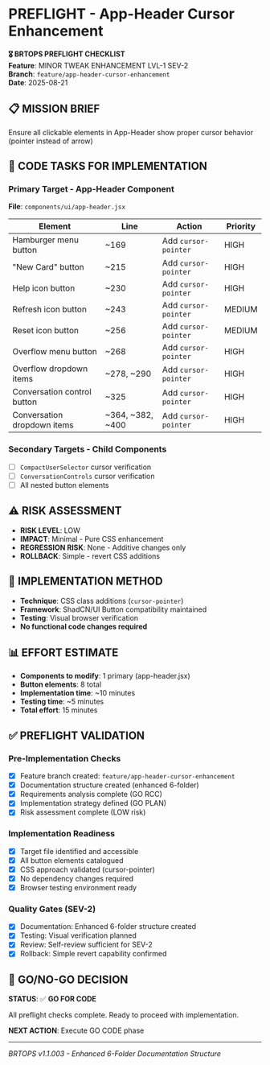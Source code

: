 # PREFLIGHT - App-Header Cursor Enhancement

**🎖️ BRTOPS PREFLIGHT CHECKLIST**  
**Feature**: MINOR TWEAK ENHANCEMENT LVL-1 SEV-2  
**Branch**: `feature/app-header-cursor-enhancement`  
**Date**: 2025-08-21  

## 📋 MISSION BRIEF
Ensure all clickable elements in App-Header show proper cursor behavior (pointer instead of arrow)

## 🎯 CODE TASKS FOR IMPLEMENTATION

### Primary Target - App-Header Component
**File**: `components/ui/app-header.jsx`

| Element | Line | Action | Priority |
|---------|------|---------|----------|
| Hamburger menu button | ~169 | Add `cursor-pointer` | HIGH |
| "New Card" button | ~215 | Add `cursor-pointer` | HIGH |
| Help icon button | ~230 | Add `cursor-pointer` | HIGH |
| Refresh icon button | ~243 | Add `cursor-pointer` | MEDIUM |
| Reset icon button | ~256 | Add `cursor-pointer` | MEDIUM |
| Overflow menu button | ~268 | Add `cursor-pointer` | HIGH |
| Overflow dropdown items | ~278, ~290 | Add `cursor-pointer` | HIGH |
| Conversation control button | ~325 | Add `cursor-pointer` | HIGH |
| Conversation dropdown items | ~364, ~382, ~400 | Add `cursor-pointer` | HIGH |

### Secondary Targets - Child Components
- [ ] `CompactUserSelector` cursor verification
- [ ] `ConversationControls` cursor verification
- [ ] All nested button elements

## ⚠️ RISK ASSESSMENT
- **RISK LEVEL**: LOW
- **IMPACT**: Minimal - Pure CSS enhancement
- **REGRESSION RISK**: None - Additive changes only
- **ROLLBACK**: Simple - revert CSS additions

## 🔧 IMPLEMENTATION METHOD
- **Technique**: CSS class additions (`cursor-pointer`)
- **Framework**: ShadCN/UI Button compatibility maintained
- **Testing**: Visual browser verification
- **No functional code changes required**

## 📊 EFFORT ESTIMATE
- **Components to modify**: 1 primary (app-header.jsx)
- **Button elements**: 8 total
- **Implementation time**: ~10 minutes
- **Testing time**: ~5 minutes
- **Total effort**: 15 minutes

## ✅ PREFLIGHT VALIDATION

### Pre-Implementation Checks
- [x] Feature branch created: `feature/app-header-cursor-enhancement`
- [x] Documentation structure created (enhanced 6-folder)
- [x] Requirements analysis complete (GO RCC)
- [x] Implementation strategy defined (GO PLAN)
- [x] Risk assessment complete (LOW risk)

### Implementation Readiness
- [x] Target file identified and accessible
- [x] All button elements catalogued
- [x] CSS approach validated (cursor-pointer)
- [x] No dependency changes required
- [x] Browser testing environment ready

### Quality Gates (SEV-2)
- [x] Documentation: Enhanced 6-folder structure created
- [x] Testing: Visual verification planned
- [x] Review: Self-review sufficient for SEV-2
- [x] Rollback: Simple revert capability confirmed

## 🚀 GO/NO-GO DECISION

**STATUS**: ✅ **GO FOR CODE**

All preflight checks complete. Ready to proceed with implementation.

**NEXT ACTION**: Execute GO CODE phase

---
*BRTOPS v1.1.003 - Enhanced 6-Folder Documentation Structure*